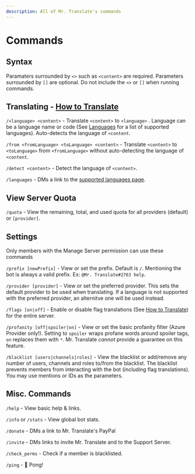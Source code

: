 ```yaml
---
description: All of Mr. Translate's commands
---
```


# Commands

## Syntax

Paramaters surrounded by `<>` such as `<content>` are required. Parameters surrounded by `[]` are optional. Do not include the `<>` or `[]` when running commands.

## Translating - [How to Translate](how-to.md)

`/<language> <content>` - Translate `<content>` to `<language>` . Language can be a language name or code \(See [Languages](languages.md) for a list of supported languages\). Auto-detects the language of `<content`.

`/from <fromLanguage> <toLanguage> <content>` - Translate `<content>` to `<toLanguage>` from `<fromLanguage>` without auto-detecting the language of `<content`.

`/detect <content>` - Detect the language of `<content>`.

`/languages` - DMs a link to the [supported languages page](languages.md).

## View Server Quota

`/quota` - View the remaining, total, and used quota for all providers \(default\) or `[provider]`.

## Settings

Only members with the Manage Server permission can use these commands

`/prefix [newPrefix]` - View or set the prefix. Default is `/`. Mentioning the bot is always a valid prefix. Ex: `@Mr. Translate#2763 help`.

`/provider [provider]` - View or set the preferred provider. This sets the default provider to be used when translating. If a language is not supported with the preferred provider, an alternitve one will be used instead.

`/flags [on|off]` - Enable or disable flag translations \(See [How to Translate](how-to.md#using-flag-reactions-to-translate)\) for the entire server.

`/profanity [off|spoiler|on]` - View or set the basic profanity filter \(Azure Provider only!\). Setting to `spoiler` wraps profane words around spoiler tags, `on` replaces them with `*`. Mr. Translate _cannot_ provide a guarantee on this feature.

`/blacklist [users|channels|roles]` - View the blacklist or add/remove any number of users, channels and roles to/from the blacklist. The blacklist prevents members from interacting with the bot \(including flag translations\). You may use mentions or IDs as the parameters.

## Misc. Commands

`/help` - View basic help & links.

`/info` or `/stats` - View global bot stats.

`/donate` - DMs a link to Mr. Translate's PayPal

`/invite` - DMs links to invite Mr. Translate and to the Support Server.

`/check_perms` - Check if a member is blacklisted.

`/ping` - 🏓 Pong!

